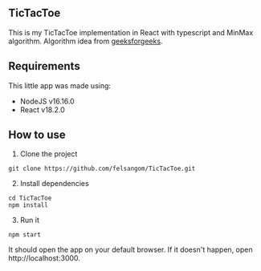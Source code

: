 ## TicTacToe

This is my TicTacToe implementation in React with typescript and MinMax algorithm.
Algorithm idea from [geeksforgeeks](https://www.geeksforgeeks.org/minimax-algorithm-in-game-theory-set-3-tic-tac-toe-ai-finding-optimal-move/).

## Requirements

This little app was made using:
* NodeJS v16.16.0
* React v18.2.0

## How to use

1. Clone the project

```
git clone https://github.com/felsangom/TicTacToe.git
```

2. Install dependencies

```
cd TicTacToe
npm install
```

3. Run it

```
npm start
```

It should open the app on your default browser. If it doesn't happen, open http://localhost:3000.


